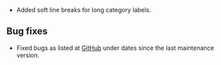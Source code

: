 - Added soft line breaks for long category labels.
## Bug fixes 
- Fixed bugs as listed at [GitHub](http://github.com/highslide-software/highcharts.com/commits/master) under dates since the last maintenance version.